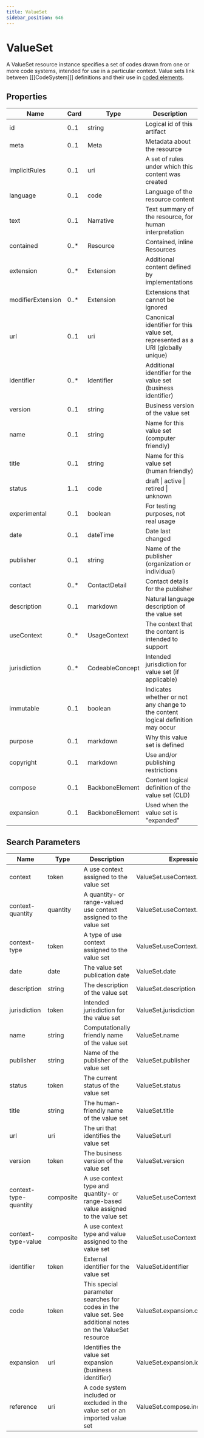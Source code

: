 ```yaml
---
title: ValueSet
sidebar_position: 646
---
```


# ValueSet

A ValueSet resource instance specifies a set of codes drawn from one or more code systems, intended for use in a
  particular context. Value sets link between [[[CodeSystem]]] definitions and their use in [coded
  elements](terminologies.html).

## Properties

| Name | Card | Type | Description |
| --- | --- | --- | --- |
| id | 0..1 | string | Logical id of this artifact
| meta | 0..1 | Meta | Metadata about the resource
| implicitRules | 0..1 | uri | A set of rules under which this content was created
| language | 0..1 | code | Language of the resource content
| text | 0..1 | Narrative | Text summary of the resource, for human interpretation
| contained | 0..* | Resource | Contained, inline Resources
| extension | 0..* | Extension | Additional content defined by implementations
| modifierExtension | 0..* | Extension | Extensions that cannot be ignored
| url | 0..1 | uri | Canonical identifier for this value set, represented as a URI (globally unique)
| identifier | 0..* | Identifier | Additional identifier for the value set (business identifier)
| version | 0..1 | string | Business version of the value set
| name | 0..1 | string | Name for this value set (computer friendly)
| title | 0..1 | string | Name for this value set (human friendly)
| status | 1..1 | code | draft \| active \| retired \| unknown
| experimental | 0..1 | boolean | For testing purposes, not real usage
| date | 0..1 | dateTime | Date last changed
| publisher | 0..1 | string | Name of the publisher (organization or individual)
| contact | 0..* | ContactDetail | Contact details for the publisher
| description | 0..1 | markdown | Natural language description of the value set
| useContext | 0..* | UsageContext | The context that the content is intended to support
| jurisdiction | 0..* | CodeableConcept | Intended jurisdiction for value set (if applicable)
| immutable | 0..1 | boolean | Indicates whether or not any change to the content logical definition may occur
| purpose | 0..1 | markdown | Why this value set is defined
| copyright | 0..1 | markdown | Use and/or publishing restrictions
| compose | 0..1 | BackboneElement | Content logical definition of the value set (CLD)
| expansion | 0..1 | BackboneElement | Used when the value set is "expanded"

## Search Parameters

| Name | Type | Description | Expression
| --- | --- | --- | --- |
| context | token | A use context assigned to the value set | ValueSet.useContext.value
| context-quantity | quantity | A quantity- or range-valued use context assigned to the value set | ValueSet.useContext.value
| context-type | token | A type of use context assigned to the value set | ValueSet.useContext.code
| date | date | The value set publication date | ValueSet.date
| description | string | The description of the value set | ValueSet.description
| jurisdiction | token | Intended jurisdiction for the value set | ValueSet.jurisdiction
| name | string | Computationally friendly name of the value set | ValueSet.name
| publisher | string | Name of the publisher of the value set | ValueSet.publisher
| status | token | The current status of the value set | ValueSet.status
| title | string | The human-friendly name of the value set | ValueSet.title
| url | uri | The uri that identifies the value set | ValueSet.url
| version | token | The business version of the value set | ValueSet.version
| context-type-quantity | composite | A use context type and quantity- or range-based value assigned to the value set | ValueSet.useContext
| context-type-value | composite | A use context type and value assigned to the value set | ValueSet.useContext
| identifier | token | External identifier for the value set | ValueSet.identifier
| code | token | This special parameter searches for codes in the value set. See additional notes on the ValueSet resource | ValueSet.expansion.contains.code
| expansion | uri | Identifies the value set expansion (business identifier) | ValueSet.expansion.identifier
| reference | uri | A code system included or excluded in the value set or an imported value set | ValueSet.compose.include.system


